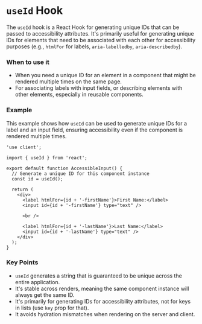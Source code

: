 
# `useId` Hook

The `useId` hook is a React Hook for generating unique IDs that can be passed to accessibility attributes. It's primarily useful for generating unique IDs for elements that need to be associated with each other for accessibility purposes (e.g., `htmlFor` for labels, `aria-labelledby`, `aria-describedby`).

### When to use it
-   When you need a unique ID for an element in a component that might be rendered multiple times on the same page.
-   For associating labels with input fields, or describing elements with other elements, especially in reusable components.

### Example

This example shows how `useId` can be used to generate unique IDs for a label and an input field, ensuring accessibility even if the component is rendered multiple times.

```tsx
'use client';

import { useId } from 'react';

export default function AccessibleInput() {
  // Generate a unique ID for this component instance
  const id = useId();

  return (
    <div>
      <label htmlFor={id + '-firstName'}>First Name:</label>
      <input id={id + '-firstName'} type="text" />

      <br />

      <label htmlFor={id + '-lastName'}>Last Name:</label>
      <input id={id + '-lastName'} type="text" />
    </div>
  );
}
```

### Key Points
-   `useId` generates a string that is guaranteed to be unique across the entire application.
-   It's stable across renders, meaning the same component instance will always get the same ID.
-   It's primarily for generating IDs for accessibility attributes, not for keys in lists (use `key` prop for that).
-   It avoids hydration mismatches when rendering on the server and client.
